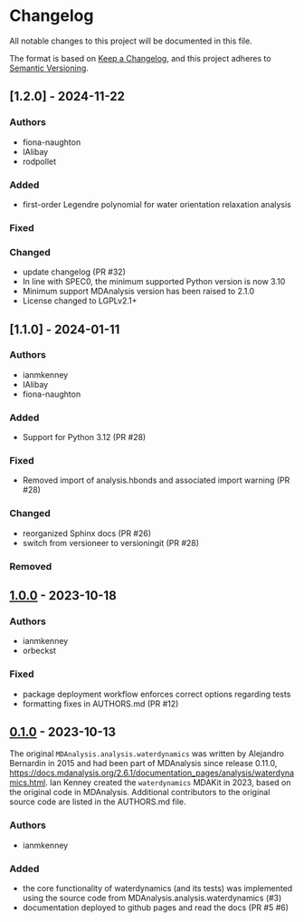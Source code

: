 # Changelog
All notable changes to this project will be documented in this file.

The format is based on [Keep a Changelog](https://keepachangelog.com/en/1.0.0/),
and this project adheres to [Semantic Versioning](https://semver.org/spec/v2.0.0.html).

<!--
The rules for this file:
  * entries are sorted newest-first.
  * summarize sets of changes - don't reproduce every git log comment here.
  * don't ever delete anything.
  * keep the format consistent:
    * do not use tabs but use spaces for formatting
    * 79 char width
    * YYYY-MM-DD date format (following ISO 8601)
  * accompany each entry with github issue/PR number (Issue #xyz)
-->

## [1.2.0] - 2024-11-22

### Authors
- fiona-naughton
- IAlibay
- rodpollet

### Added
- first-order Legendre polynomial for water orientation relaxation analysis

### Fixed

### Changed
 - update changelog (PR #32)
 - In line with SPEC0, the minimum supported Python version is now 3.10
 - Minimum support MDAnalysis version has been raised to 2.1.0
 - License changed to LGPLv2.1+

## [1.1.0] - 2024-01-11

### Authors
- ianmkenney
- IAlibay
- fiona-naughton

### Added
- Support for Python 3.12 (PR #28)

### Fixed
- Removed import of analysis.hbonds and associated import warning (PR #28)

### Changed
- reorganized Sphinx docs (PR #26)
- switch from versioneer to versioningit (PR #28)

### Removed

## [1.0.0] - 2023-10-18

### Authors
- ianmkenney
- orbeckst

### Fixed
- package deployment workflow enforces correct options regarding tests
- formatting fixes in AUTHORS.md (PR #12)

## [0.1.0] - 2023-10-13

The original `MDAnalysis.analysis.waterdynamics` was written by Alejandro 
Bernardin in 2015 and had been part of MDAnalysis since release 0.11.0,
https://docs.mdanalysis.org/2.6.1/documentation_pages/analysis/waterdynamics.html.
Ian Kenney created the `waterdynamics` MDAKit in 2023, based on the original
code in MDAnalysis. Additional contributors to the original source code are 
listed in the AUTHORS.md file.

### Authors
- ianmkenney

### Added
- the core functionality of waterdynamics (and its tests) was implemented
  using the source code from MDAnalysis.analysis.waterdynamics (#3)
- documentation deployed to github pages and read the docs (PR #5 #6)

[Unreleased]: https://github.com/MDAnalysis/waterdynamics/compare/1.0.0...HEAD
[1.0.0]: https://github.com/MDAnaylsis/waterdynamics/compare/0.1.0...1.0.0
[0.1.0]: https://github.com/MDAnalysis/waterdynamics/releases/tag/0.1.0
